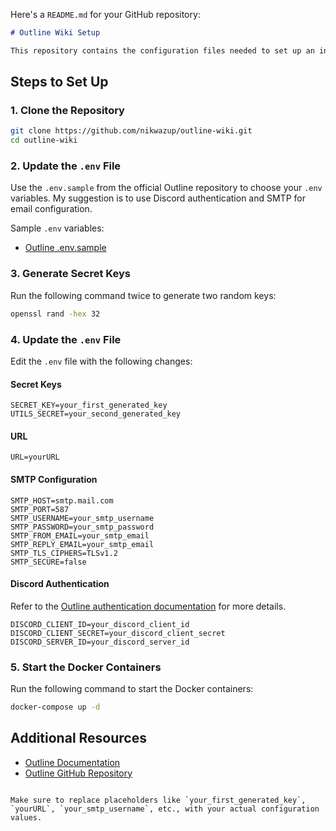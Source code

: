 Here's a `README.md` for your GitHub repository:

```markdown
# Outline Wiki Setup

This repository contains the configuration files needed to set up an instance of the Outline wiki.

```

## Steps to Set Up


### 1. Clone the Repository



```bash
git clone https://github.com/nikwazup/outline-wiki.git
cd outline-wiki
```

### 2. Update the `.env` File

Use the `.env.sample` from the official Outline repository to choose your `.env` variables. My suggestion is to use Discord authentication and SMTP for email configuration.

Sample `.env` variables:
- [Outline .env.sample](https://github.com/outline/outline/blob/main/.env.sample)

### 3. Generate Secret Keys

Run the following command twice to generate two random keys:
```bash
openssl rand -hex 32
```

### 4. Update the `.env` File

Edit the `.env` file with the following changes:

#### Secret Keys
```plaintext
SECRET_KEY=your_first_generated_key
UTILS_SECRET=your_second_generated_key
```

#### URL
```plaintext
URL=yourURL
```

#### SMTP Configuration
```plaintext
SMTP_HOST=smtp.mail.com
SMTP_PORT=587
SMTP_USERNAME=your_smtp_username
SMTP_PASSWORD=your_smtp_password
SMTP_FROM_EMAIL=your_smtp_email
SMTP_REPLY_EMAIL=your_smtp_email
SMTP_TLS_CIPHERS=TLSv1.2
SMTP_SECURE=false
```

#### Discord Authentication
Refer to the [Outline authentication documentation](https://docs.getoutline.com/s/hosting/doc/authentication-7ViKRmRY5o) for more details.

```plaintext
DISCORD_CLIENT_ID=your_discord_client_id
DISCORD_CLIENT_SECRET=your_discord_client_secret
DISCORD_SERVER_ID=your_discord_server_id
```

### 5. Start the Docker Containers

Run the following command to start the Docker containers:

```bash
docker-compose up -d
```

## Additional Resources

- [Outline Documentation](https://docs.getoutline.com/s/hosting)
- [Outline GitHub Repository](https://github.com/outline/outline)
```

Make sure to replace placeholders like `your_first_generated_key`, `yourURL`, `your_smtp_username`, etc., with your actual configuration values.
